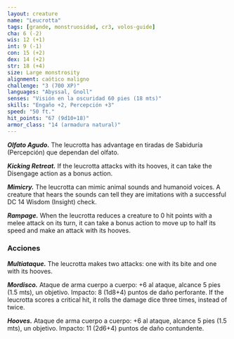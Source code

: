 ```yaml
---
layout: creature
name: "Leucrotta"
tags: [grande, monstruosidad, cr3, volos-guide]
cha: 6 (-2)
wis: 12 (+1)
int: 9 (-1)
con: 15 (+2)
dex: 14 (+2)
str: 18 (+4)
size: Large monstrosity
alignment: caótico maligno
challenge: "3 (700 XP)"
languages: "Abyssal, Gnoll"
senses: "Visión en la oscuridad 60 pies (18 mts)"
skills: "Engaño +2, Percepción +3"
speed: "50 ft."
hit_points: "67 (9d10+18)"
armor_class: "14 (armadura natural)"
---
```


***Olfato Agudo.*** The leucrotta has advantage en tiradas de Sabiduría (Percepción) que dependan del olfato.

***Kicking Retreat.*** If the leucrotta attacks with its hooves, it can take the Disengage action as a bonus action.

***Mimicry.*** The leucrotta can mimic animal sounds and humanoid voices. A creature that hears the sounds can tell they are imitations with a successful DC 14 Wisdom (Insight) check.

***Rampage.*** When the leucrotta reduces a creature to 0 hit points with a melee attack on its turn, it can take a bonus action to move up to half its speed and make an attack with its hooves.

### Acciones

***Multiataque.*** The leucrotta makes two attacks: one with its bite and one with its hooves.

***Mordisco.*** Ataque de arma cuerpo a cuerpo: +6 al ataque, alcance 5 pies (1.5 mts), un objetivo. Impacto: 8 (1d8+4) puntos de daño perforante. If the leucrotta scores a critical hit, it rolls the damage dice three times, instead of twice.

***Hooves.*** Ataque de arma cuerpo a cuerpo: +6 al ataque, alcance 5 pies (1.5 mts), un objetivo. Impacto: 11 (2d6+4) puntos de daño contundente.